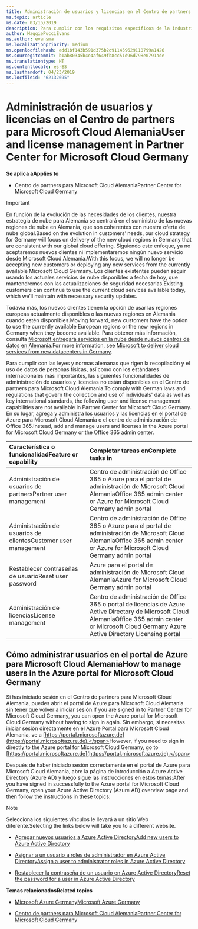 ```yaml
---
title: Administración de usuarios y licencias en el Centro de partners para Microsoft Cloud Alemania | Centro de partners para Microsoft Cloud Alemania
ms.topic: article
ms.date: 03/15/2019
description: Para cumplir con los requisitos específicos de la industria, regionales y nacionales que rigen la recopilación y el uso de datos de personas físicas, en el Centro de partners de Microsoft Cloud Alemania no están disponibles las funcionalidades de administración de usuarios. En su lugar, agrega y administra los usuarios en el portal de Azure para Microsoft Cloud Alemania.
author: MaggiePucciEvans
ms.author: evansma
ms.localizationpriority: medium
ms.openlocfilehash: edd1bf143b591d375b2d911459629110799a1426
ms.sourcegitcommit: b1ab80345b4e4af649fb8cc51d96d798e0791ade
ms.translationtype: HT
ms.contentlocale: es-ES
ms.lasthandoff: 04/23/2019
ms.locfileid: "62132695"
---
```

# <a name="user-and-license-management-in-partner-center-for-microsoft-cloud-germany"></a><span data-ttu-id="8511b-104">Administración de usuarios y licencias en el Centro de partners para Microsoft Cloud Alemania</span><span class="sxs-lookup"><span data-stu-id="8511b-104">User and license management in Partner Center for Microsoft Cloud Germany</span></span>

<span data-ttu-id="8511b-105">**Se aplica a**</span><span class="sxs-lookup"><span data-stu-id="8511b-105">**Applies to**</span></span>

-  <span data-ttu-id="8511b-106">Centro de partners para Microsoft Cloud Alemania</span><span class="sxs-lookup"><span data-stu-id="8511b-106">Partner Center for Microsoft Cloud Germany</span></span>

> [!IMPORTANT]
> <span data-ttu-id="8511b-107">En función de la evolución de las necesidades de los clientes, nuestra estrategia de nube para Alemania se centrará en el suministro de las nuevas regiones de nube en Alemania, que son coherentes con nuestra oferta de nube global.</span><span class="sxs-lookup"><span data-stu-id="8511b-107">Based on the evolution in customers’ needs, our cloud strategy for Germany will focus on delivery of the new cloud regions in Germany that are consistent with our global cloud offering.</span></span> <span data-ttu-id="8511b-108">Siguiendo este enfoque, ya no aceptaremos nuevos clientes ni implementaremos ningún nuevo servicio desde Microsoft Cloud Alemania.</span><span class="sxs-lookup"><span data-stu-id="8511b-108">With this focus, we will no longer be accepting new customers or deploying any new services from the currently available Microsoft Cloud Germany.</span></span> <span data-ttu-id="8511b-109">Los clientes existentes pueden seguir usando los actuales servicios de nube disponibles a fecha de hoy, que mantendremos con las actualizaciones de seguridad necesarias.</span><span class="sxs-lookup"><span data-stu-id="8511b-109">Existing customers can continue to use the current cloud services available today, which we’ll maintain with necessary security updates.</span></span>
>  
> <span data-ttu-id="8511b-110">Todavía más, los nuevos clientes tienen la opción de usar las regiones europeas actualmente disponibles o las nuevas regiones en Alemania cuando estén disponibles.</span><span class="sxs-lookup"><span data-stu-id="8511b-110">Moving forward, new customers have the option to use the currently available European regions or the new regions in Germany when they become available.</span></span> <span data-ttu-id="8511b-111">Para obtener más información, consulta [Microsoft entregará servicios en la nube desde nuevos centros de datos en Alemania](https://news.microsoft.com/europe/2018/08/31/microsoft-to-deliver-cloud-services-from-new-datacentres-in-germany-in-2019-to-meet-evolving-customer-needs/).</span><span class="sxs-lookup"><span data-stu-id="8511b-111">For more information, see [Microsoft to deliver cloud services from new datacenters in Germany](https://news.microsoft.com/europe/2018/08/31/microsoft-to-deliver-cloud-services-from-new-datacentres-in-germany-in-2019-to-meet-evolving-customer-needs/).</span></span>

<span data-ttu-id="8511b-112">Para cumplir con las leyes y normas alemanas que rigen la recopilación y el uso de datos de personas físicas, así como con los estándares internacionales más importantes, las siguientes funcionalidades de administración de usuarios y licencias no están disponibles en el Centro de partners para Microsoft Cloud Alemania.</span><span class="sxs-lookup"><span data-stu-id="8511b-112">To comply with German laws and regulations that govern the collection and use of individuals' data as well as key international standards, the following user and license management capabilities are not available in Partner Center for Microsoft Cloud Germany.</span></span> <span data-ttu-id="8511b-113">En su lugar, agrega y administra los usuarios y las licencias en el portal de Azure para Microsoft Cloud Alemania o el centro de administración de Office 365.</span><span class="sxs-lookup"><span data-stu-id="8511b-113">Instead, add and manage users and licenses in the Azure portal for Microsoft Cloud Germany or the Office 365 admin center.</span></span>

<span data-ttu-id="8511b-114">Característica o funcionalidad</span><span class="sxs-lookup"><span data-stu-id="8511b-114">Feature or capability</span></span> | <span data-ttu-id="8511b-115">Completar tareas en</span><span class="sxs-lookup"><span data-stu-id="8511b-115">Complete tasks in</span></span>
:--- | :---
<span data-ttu-id="8511b-116">Administración de usuarios de partners</span><span class="sxs-lookup"><span data-stu-id="8511b-116">Partner user management</span></span> | <span data-ttu-id="8511b-117">Centro de administración de Office 365 o Azure para el portal de administración de Microsoft Cloud Alemania</span><span class="sxs-lookup"><span data-stu-id="8511b-117">Office 365 admin center or Azure for Microsoft Cloud Germany admin portal</span></span>
<span data-ttu-id="8511b-118">Administración de usuarios de clientes</span><span class="sxs-lookup"><span data-stu-id="8511b-118">Customer user management</span></span> | <span data-ttu-id="8511b-119">Centro de administración de Office 365 o Azure para el portal de administración de Microsoft Cloud Alemania</span><span class="sxs-lookup"><span data-stu-id="8511b-119">Office 365 admin center or Azure for Microsoft Cloud Germany admin portal</span></span>
<span data-ttu-id="8511b-120">Restablecer contraseñas de usuario</span><span class="sxs-lookup"><span data-stu-id="8511b-120">Reset user password</span></span> | <span data-ttu-id="8511b-121">Azure para el portal de administración de Microsoft Cloud Alemania</span><span class="sxs-lookup"><span data-stu-id="8511b-121">Azure for Microsoft Cloud Germany admin portal</span></span>
<span data-ttu-id="8511b-122">Administración de licencias</span><span class="sxs-lookup"><span data-stu-id="8511b-122">License management</span></span> | <span data-ttu-id="8511b-123">Centro de administración de Office 365 o portal de licencias de Azure Active Directory de Microsoft Cloud Alemania</span><span class="sxs-lookup"><span data-stu-id="8511b-123">Office 365 admin center or Microsoft Cloud Germany Azure Active Directory Licensing portal</span></span>

## <a name="how-to-manage-users-in-the-azure-portal-for-microsoft-cloud-germany"></a><span data-ttu-id="8511b-124">Cómo administrar usuarios en el portal de Azure para Microsoft Cloud Alemania</span><span class="sxs-lookup"><span data-stu-id="8511b-124">How to manage users in the Azure portal for Microsoft Cloud Germany</span></span> 

<span data-ttu-id="8511b-125">Si has iniciado sesión en el Centro de partners para Microsoft Cloud Alemania, puedes abrir el portal de Azure para Microsoft Cloud Alemania sin tener que volver a iniciar sesión.</span><span class="sxs-lookup"><span data-stu-id="8511b-125">If you are signed in to Partner Center for Microsoft Cloud Germany, you can open the Azure portal for Microsoft Cloud Germany without having to sign in again.</span></span> <span data-ttu-id="8511b-126">Sin embargo, si necesitas iniciar sesión directamente en el Azure Portal para Microsoft Cloud Alemania, ve a [https://portal.microsoftazure.de](https://portal.microsoftazure.de).</span><span class="sxs-lookup"><span data-stu-id="8511b-126">However, if you need to sign in directly to the Azure portal for Microsoft Cloud Germany, go to [https://portal.microsoftazure.de](https://portal.microsoftazure.de).</span></span> 

<span data-ttu-id="8511b-127">Después de haber iniciado sesión correctamente en el portal de Azure para Microsoft Cloud Alemania, abre la página de introducción a Azure Active Directory (Azure AD) y luego sigue las instrucciones en estos temas:</span><span class="sxs-lookup"><span data-stu-id="8511b-127">After you have signed in successfully to the Azure portal for Microsoft Cloud Germany, open your Azure Active Directory (Azure AD) overview page and then follow the instructions in these topics:</span></span>

> [!NOTE]  
> <span data-ttu-id="8511b-128">Selecciona los siguientes vínculos le llevará a un sitio Web diferente.</span><span class="sxs-lookup"><span data-stu-id="8511b-128">Selecting the links below will take you to a different website.</span></span> 

-  [<span data-ttu-id="8511b-129">Agregar nuevos usuarios a Azure Active Directory</span><span class="sxs-lookup"><span data-stu-id="8511b-129">Add new users to Azure Active Directory</span></span>](https://docs.microsoft.com/azure/active-directory/active-directory-users-create-azure-portal)

-  [<span data-ttu-id="8511b-130">Asignar a un usuario a roles de administrador en Azure Active Directory</span><span class="sxs-lookup"><span data-stu-id="8511b-130">Assign a user to administrator roles in Azure Active Directory</span></span>](https://docs.microsoft.com/azure/active-directory/active-directory-users-assign-role-azure-portal)

-  [<span data-ttu-id="8511b-131">Restablecer la contraseña de un usuario en Azure Active Directory</span><span class="sxs-lookup"><span data-stu-id="8511b-131">Reset the password for a user in Azure Active Directory</span></span>](https://docs.microsoft.com/azure/active-directory/active-directory-users-reset-password-azure-portal)

<span data-ttu-id="8511b-132">**Temas relacionados**</span><span class="sxs-lookup"><span data-stu-id="8511b-132">**Related topics**</span></span>

-  [<span data-ttu-id="8511b-133">Microsoft Azure Germany</span><span class="sxs-lookup"><span data-stu-id="8511b-133">Microsoft Azure Germany</span></span>](https://azure.microsoft.com/en-us/global-infrastructure/germany/)

-  [<span data-ttu-id="8511b-134">Centro de partners para Microsoft Cloud Alemania</span><span class="sxs-lookup"><span data-stu-id="8511b-134">Partner Center for Microsoft Cloud Germany</span></span>](partner-center-for-microsoft-cloud-germany.md)


